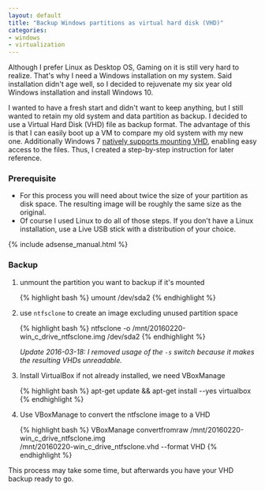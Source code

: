 ```yaml
---
layout: default
title: "Backup Windows partitions as virtual hard disk (VHD)"
categories:
- windows
- virtualization
---
```


Although I prefer Linux as Desktop OS, Gaming on it is still very hard to realize. That's why I need a Windows installation on my system. Said installation didn't age well, so I decided to rejuvenate my six year old Windows installation and install Windows 10.

I wanted to have a fresh start and didn't want to keep anything, but I still wanted to retain my old system and data partition as backup. I decided to use a Virtual Hard Disk (VHD) file as backup format. The advantage of this is that I can easily boot up a VM to compare my old system with my new one. Additionally Windows 7 [natively supports mounting VHD][1], enabling easy access to the files. Thus, I created a step-by-step instruction for later reference.

### Prerequisite

* For this process you will need about twice the size of your partition as disk space. The resulting image will be roughly the same size as the original.  
* Of course I used Linux to do all of those steps. If you don't have a Linux installation, use a Live USB stick with a distribution of your choice.

<!--more-->

{% include adsense_manual.html %}
### Backup

<ol>
<li>
unmount the partition you want to backup if it's mounted

{% highlight bash %}
umount /dev/sda2
{% endhighlight %}
</li>
<li>
use <code>ntfsclone</code> to create an image excluding unused partition space

{% highlight bash %}
ntfsclone -o /mnt/20160220-win_c_drive_ntfsclone.img /dev/sda2
{% endhighlight %}

*Update 2016-03-18: I removed usage of the `-s` switch because it makes the resulting VHDs unreadable.*
</li>
<li>
Install VirtualBox if not already installed, we need VBoxManage

{% highlight bash %}
apt-get update && apt-get install --yes virtualbox
{% endhighlight %}

</li>
<li>
Use VBoxManage to convert the ntfsclone image to a VHD

{% highlight bash %}
VBoxManage convertfromraw /mnt/20160220-win_c_drive_ntfsclone.img \
  /mnt/20160220-win_c_drive_ntfsclone.vhd --format VHD
{% endhighlight %}

</li>
</ol>

This process may take some time, but afterwards you have your VHD backup ready to go.

[1]: http://blogs.technet.com/b/danstolts/archive/2012/11/09/how_2d00_to_2d00_mount_2d00_vhd_2d00_image_2d00_from_2d00_windows_2d00_7_2d00_step_2d00_by_2d00_step_2d00_without_2d00_any_2d00_third_2d00_party_2d00_toolsthe_2d00_easy_2d00_way.aspx
